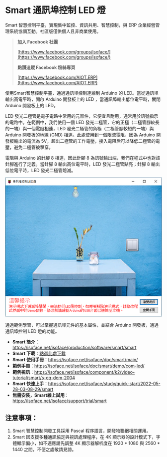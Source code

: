 # Smart 通訊埠控制 LED 燈

Smart 智慧控制平臺，實現集中監控、資訊共用、智慧控制，與 ERP 企業經營管理系統協調互動。社區版僅供個人且非商業使用。

> **加入 Facebook 社團**
>
> [https://www.facebook.com/groups/isoface/](https://www.facebook.com/groups/isoface/)
> 
> **點讚追蹤 Facebook 粉絲專頁**
> 
> [https://www.facebook.com/AIOT.ERP](https://www.facebook.com/AIOT.ERP)

使用Smart智慧控制平臺，通過通訊埠控制連線到 Arduino 的 LED。當從通訊埠輸出高電平時，開啟 Arduino 開發板上的 LED ，當通訊埠輸出低位電平時，關閉 Arduino 開發板上的 LED。

LED 發光二極管是電子電路中常用的元器件，它便宜且耐用，通常用於訊號指示的電路中。在範例中，我們使用一個 LED 發光二極管，它的正極（二極管腳較長的一端）與一個電阻相連，LED 發光二極管的負極（二極管腳較短的一端）與 Arduino 開發板的地線 (GND) 相連。此處使用到一個限流電阻，因為 Arduino 開發板輸出的電流為 5V，超出二極管的工作電壓，接入電阻后可以降低二極管的電壓，避免二極管被擊穿。

電阻與 Arduino 的針腳 8 相連，因此針腳 8 為訊號輸出端，我們在程式中也對該針腳進行了定義。當針腳 8 輸出高位電平時，LED 發光二極管點亮；針腳 8 輸出低位電平時，LED 發光二極管熄滅。

![](images/20220920172251.png)

通過範例學習，可以掌握通訊埠元件的基本屬性，並結合 Arduino 開發板，通過通訊埠控制 LED 燈的功能。

* **Smart 簡介**：https://isoface.net/isoface/production/software/smart/smart
* **Smart 下載**：[點選此處下載](https://github.com/isoface-iot/Smart/releases/latest)
* **Smart 使用手冊**：https://isoface.net/isoface/doc/smart/main/
* **範例手冊**：https://isoface.net/isoface/doc/smart/demo/com-led/
* **範例視訊**：https://isoface.net/isoface/component/k2/video-tutorial/smart/s-eq-dem-2004
* **Smart 快速上手**：https://isoface.net/isoface/study/quick-start/2022-05-28-03-08-29/smart
* **無需安裝，Smart線上試用**：https://isoface.net/isoface/support/trial/smart

## 注意事項：
1. Smart 智慧控制開發工具採用 Pascal 程序語言，開發物聯網相關運用。
2. Smart 因支援多種通訊協定與視訊處理程序，在 4K 顯示器的設計模式下，字體顯示偏小，如不適應請先調整 4K 顯示器解析度在 1920 * 1080 與 2560 * 1440 之間，不便之處敬請見諒。